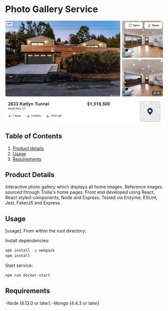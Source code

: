 # Photo Gallery Service

![](fecpic.png)

## Table of Contents

1. [Product details](#product-details)
2. [Usage](#usage)
3. [Requirements](#requirements)

## **Product Details**
<a name="product-details"/>
Interactive photo gallery which displays all home images. Reference images sourced through Trulia's home pages. Front end developed using React, React styled-components, Node and Express. Tested via Enzyme, ESLint, Jest, FakerJS and Express.

## Usage
<a name="usage"/>
[usage]: From within the root directory:

Install dependencies: 
```sh
npm install -g webpack
npm install
```
Start service:

```sh
npm run docker-start
```

## **Requirements**
<a name="requirements"/>
-Node (6.13.0 or later)
-Mongo (4.4.3 or later)

